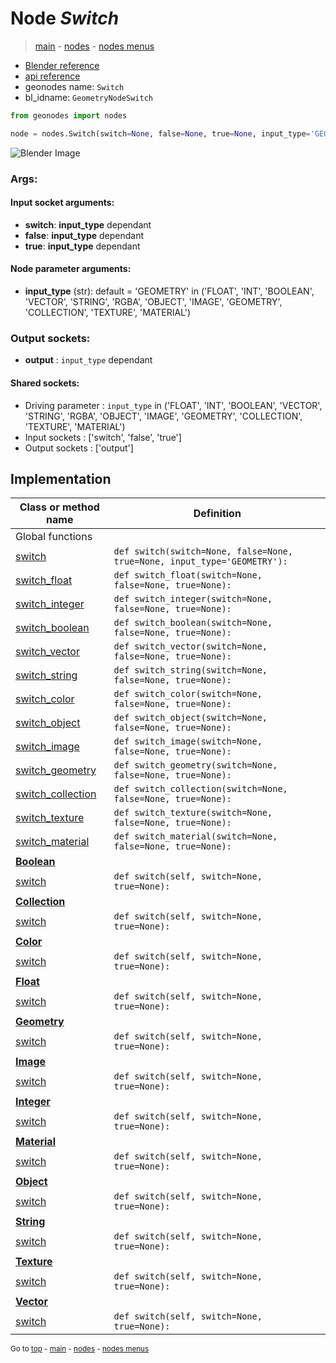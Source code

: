 # Node *Switch*

> [main](../structure.md) - [nodes](nodes.md) - [nodes menus](nodes_menus.md)

- [Blender reference](https://docs.blender.org/manual/en/latest/modeling/geometry_nodes/utilities/switch.html)
- [api reference](https://docs.blender.org/api/current/bpy.types.GeometryNodeSwitch.html)
- geonodes name: `Switch`
- bl_idname: `GeometryNodeSwitch`

```python
from geonodes import nodes

node = nodes.Switch(switch=None, false=None, true=None, input_type='GEOMETRY')
```

![Blender Image](https://docs.blender.org/manual/en/latest/_images/node-types_GeometryNodeSwitch.webp)

### Args:

#### Input socket arguments:

- **switch**: **input_type** dependant
- **false**: **input_type** dependant
- **true**: **input_type** dependant

#### Node parameter arguments:

- **input_type** (str): default = 'GEOMETRY' in ('FLOAT', 'INT', 'BOOLEAN', 'VECTOR', 'STRING', 'RGBA', 'OBJECT', 'IMAGE', 'GEOMETRY', 'COLLECTION', 'TEXTURE', 'MATERIAL')

### Output sockets:

- **output** : ``input_type`` dependant

#### Shared sockets:

- Driving parameter : ``input_type`` in ('FLOAT', 'INT', 'BOOLEAN', 'VECTOR', 'STRING', 'RGBA', 'OBJECT', 'IMAGE', 'GEOMETRY', 'COLLECTION', 'TEXTURE', 'MATERIAL')
- Input sockets  : ['switch', 'false', 'true']
- Output sockets : ['output']
## Implementation

| Class or method name | Definition |
|----------------------|------------|
| Global functions |
| [switch](A.md#switch) | `def switch(switch=None, false=None, true=None, input_type='GEOMETRY'):` |
| [switch_float](A.md#switch_float) | `def switch_float(switch=None, false=None, true=None):` |
| [switch_integer](A.md#switch_integer) | `def switch_integer(switch=None, false=None, true=None):` |
| [switch_boolean](A.md#switch_boolean) | `def switch_boolean(switch=None, false=None, true=None):` |
| [switch_vector](A.md#switch_vector) | `def switch_vector(switch=None, false=None, true=None):` |
| [switch_string](A.md#switch_string) | `def switch_string(switch=None, false=None, true=None):` |
| [switch_color](A.md#switch_color) | `def switch_color(switch=None, false=None, true=None):` |
| [switch_object](A.md#switch_object) | `def switch_object(switch=None, false=None, true=None):` |
| [switch_image](A.md#switch_image) | `def switch_image(switch=None, false=None, true=None):` |
| [switch_geometry](A.md#switch_geometry) | `def switch_geometry(switch=None, false=None, true=None):` |
| [switch_collection](A.md#switch_collection) | `def switch_collection(switch=None, false=None, true=None):` |
| [switch_texture](A.md#switch_texture) | `def switch_texture(switch=None, false=None, true=None):` |
| [switch_material](A.md#switch_material) | `def switch_material(switch=None, false=None, true=None):` |
| **[Boolean](Boolean.md)** |
| [switch](Boolean.md#switch) | `def switch(self, switch=None, true=None):` |
| **[Collection](Collection.md)** |
| [switch](Collection.md#switch) | `def switch(self, switch=None, true=None):` |
| **[Color](Color.md)** |
| [switch](Color.md#switch) | `def switch(self, switch=None, true=None):` |
| **[Float](Float.md)** |
| [switch](Float.md#switch) | `def switch(self, switch=None, true=None):` |
| **[Geometry](Geometry.md)** |
| [switch](Geometry.md#switch) | `def switch(self, switch=None, true=None):` |
| **[Image](Image.md)** |
| [switch](Image.md#switch) | `def switch(self, switch=None, true=None):` |
| **[Integer](Integer.md)** |
| [switch](Integer.md#switch) | `def switch(self, switch=None, true=None):` |
| **[Material](Material.md)** |
| [switch](Material.md#switch) | `def switch(self, switch=None, true=None):` |
| **[Object](Object.md)** |
| [switch](Object.md#switch) | `def switch(self, switch=None, true=None):` |
| **[String](String.md)** |
| [switch](String.md#switch) | `def switch(self, switch=None, true=None):` |
| **[Texture](Texture.md)** |
| [switch](Texture.md#switch) | `def switch(self, switch=None, true=None):` |
| **[Vector](Vector.md)** |
| [switch](Vector.md#switch) | `def switch(self, switch=None, true=None):` |

<sub>Go to [top](#node-Switch) - [main](../structure.md) - [nodes](nodes.md) - [nodes menus](nodes_menus.md)</sub>

